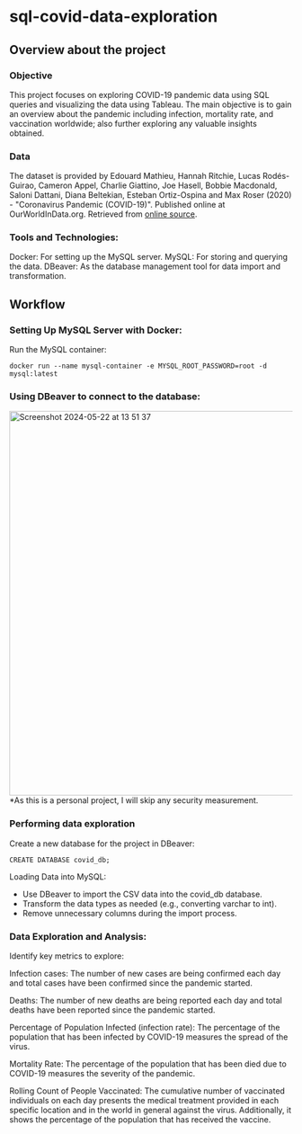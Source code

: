 # sql-covid-data-exploration
## Overview about the project
### Objective
This project focuses on exploring COVID-19 pandemic data using SQL queries and visualizing the data using Tableau. The main objective is to gain an overview about the pandemic including infection, mortality rate, and vaccination worldwide; also further exploring any valuable insights obtained.

### Data
The dataset is provided by Edouard Mathieu, Hannah Ritchie, Lucas Rodés-Guirao, Cameron Appel, Charlie Giattino, Joe Hasell, Bobbie Macdonald, Saloni Dattani, Diana Beltekian, Esteban Ortiz-Ospina and Max Roser (2020) - "Coronavirus Pandemic (COVID-19)". Published online at OurWorldInData.org. Retrieved from [online source](https://ourworldindata.org/coronavirus).

### Tools and Technologies:
Docker: For setting up the MySQL server.
MySQL: For storing and querying the data.
DBeaver: As the database management tool for data import and transformation.

## Workflow
### Setting Up MySQL Server with Docker:
Run the MySQL container:<br>

    docker run --name mysql-container -e MYSQL_ROOT_PASSWORD=root -d mysql:latest
    
### Using DBeaver to connect to the database:
<img width="684" alt="Screenshot 2024-05-22 at 13 51 37" src="https://github.com/trinhtran11/sql-covid-data-exploration/assets/167527643/1a34885a-fc85-402d-a9d9-af0501ef93cb">
<br>
*As this is a personal project, I will skip any security measurement.

### Performing data exploration
Create a new database for the project in DBeaver:<br>

    CREATE DATABASE covid_db;

Loading Data into MySQL:<br>
* Use DBeaver to import the CSV data into the covid_db database.
* Transform the data types as needed (e.g., converting varchar to int).
* Remove unnecessary columns during the import process.

### Data Exploration and Analysis:
Identify key metrics to explore:

Infection cases: The number of new cases are being confirmed each day and total cases have been confirmed since the pandemic started.

Deaths: The number of new deaths are being reported each day and total deaths have been reported since the pandemic started.

Percentage of Population Infected (infection rate): The percentage of the population that has been infected by COVID-19 measures the spread of the virus.

Mortality Rate: The percentage of the population that has been died due to COVID-19 measures the severity of the pandemic.

Rolling Count of People Vaccinated: The cumulative number of vaccinated individuals on each day presents the medical treatment provided in each specific location and in the world in general against the virus. Additionally, it shows the percentage of the population that has received the vaccine.


